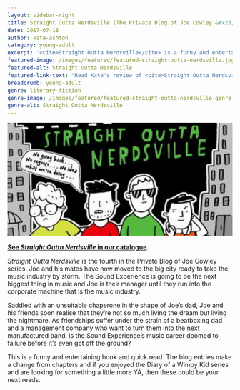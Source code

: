 ```yaml
---
layout: sidebar-right
title: Straight Outta Nerdsville (The Private Blog of Joe Cowley &#x23;4) by Ben Davis
date: 2017-07-18
author: kate-ashton
category: young-adult
excerpt: '<cite>Straight Outta Nerdsville</cite> is a funny and entertaining quick read.'
featured-image: /images/featured/featured-straight-outta-nerdsville.jpg
featured-alt: Straight Outta Nerdsville
featured-link-text: "Read Kate's review of <cite>Straight Outta Nerdsville</cite>, by Ben Davis."
breadcrumb: young-adult
genre: literary-fiction
genre-image: /images/featured/featured-straight-outta-nerdsville-genre.jpg
genre-alt: Straight Outta Nerdsville
---
```


![Straight Outta Nerdsville](/images/featured/featured-straight-outta-nerdsville.jpg)

**[See <cite>Straight Outta Nerdsville</cite> in our catalogue](https://suffolk.spydus.co.uk/cgi-bin/spydus.exe/ENQ/OPAC/BIBENQ?BRN=2134474).**

<cite>Straight Outta Nerdsville</cite> is the fourth in the Private Blog of Joe Cowley series. Joe and his mates have now moved to the big city ready to take the music industry by storm. The Sound Experience is going to be the next biggest thing in music and Joe is their manager until they run into the corporate machine that is the music industry.

Saddled with an unsuitable chaperone in the shape of Joe’s dad, Joe and his friends soon realise that they’re not so much living the dream but living the nightmare. As friendships suffer under the strain of a beatboxing dad and a management company who want to turn them into the next manufactured band, is the Sound Experience’s music career doomed to failure before it’s even got off the ground?

This is a funny and entertaining book and quick read. The blog entries make a change from chapters and if you enjoyed the Diary of a Wimpy Kid series and are looking for something a little more YA, then these could be your next reads.
